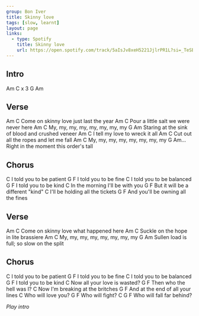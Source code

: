 ```yaml
---
group: Bon Iver
title: Skinny love
tags: [slow, learnt]
layout: page
links:
  - type: Spotify
    title: Skinny love
    url: https://open.spotify.com/track/5aIsJv8xeH5221JjlrPR1L?si=_TeSBSARQBu19KezPV69ag
---
```



## Intro

Am C x 3 G Am

## Verse

Am              C
Come on skinny love just last the year
Am             C
Pour a little salt we were never here
        Am          C
My, my, my, my, my, my, my, my
               G                          Am
Staring at the sink of blood and crushed veneer
Am        C
I tell my love to wreck it all
Am              C
Cut out all the ropes and let me fall
        Am          C
My, my, my, my, my, my, my, my
             G                    Am...
Right in the moment this order's tall

## Chorus

  C
I told you to be patient
  G             F
I told you to be fine
  C
I told you to be balanced
  G              F
I told you to be kind
       C
In the morning I'll be with you
            G               F
But it will be a different "kind"
        C
I'll be holding all the tickets
              G              F
And you'll be owning all the fines

## Verse

Am              C
Come on skinny love what happened here
Am            C
Suckle on the hope in lite brassiere
        Am          C
My, my, my, my, my, my, my, my
               G                     Am
Sullen load is full; so slow on the split

## Chorus

  C
I told you to be patient
  G             F
I told you to be fine
  C
I told you to be balanced
  G              F
I told you to be kind
    C
Now all your love is wasted?
     G                F
Then who the hell was I?
        C
Now I'm breaking at the britches
           G               F
And at the end of all your lines
C
Who will love you?
G         F
Who will fight?
C             G       F
Who will fall far behind?

*Play intro*

